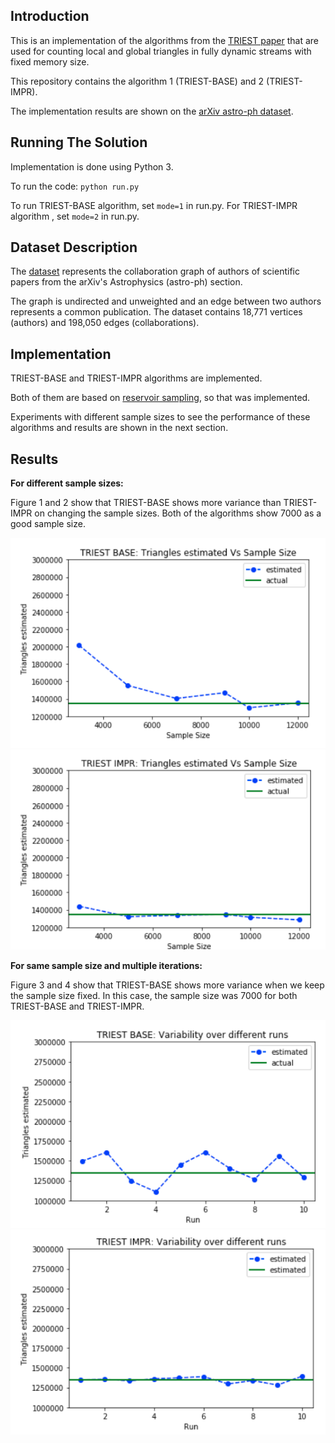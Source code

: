## Introduction

This is an implementation of the algorithms from the [TRIEST paper](https://arxiv.org/abs/1602.07424) that are used for counting local and global triangles in fully dynamic streams with fixed memory size. 

This repository contains the algorithm 1 (TRIEST-BASE) and 2 (TRIEST-IMPR). 

The implementation results are shown on the [arXiv astro-ph dataset](http://konect.uni-koblenz.de/networks/ca-AstroPh).  

## Running The Solution
Implementation is done using Python 3.

To run the code:  `python run.py`

To run TRIEST-BASE algorithm, set `mode=1` in run.py. For TRIEST-IMPR algorithm , set `mode=2` in run.py. 

## Dataset Description
The [dataset](http://konect.uni-koblenz.de/networks/ca-AstroPh) represents the collaboration graph of authors of scientific papers from the arXiv's Astrophysics (astro-ph) section. 

The graph is undirected and unweighted and an edge between two authors represents a common publication. 
The dataset contains 18,771 vertices (authors) and 198,050 edges (collaborations).

## Implementation
TRIEST-BASE and TRIEST-IMPR algorithms are implemented.

Both of them are based on [reservoir sampling](https://dl.acm.org/citation.cfm?id=3165), so that was implemented.

Experiments with different sample sizes to see the performance of these algorithms and results are shown in the next section.

## Results

**For different sample sizes:**

Figure 1 and 2 show that TRIEST-BASE shows more variance than TRIEST-IMPR on changing the sample sizes. 
Both of the algorithms show 7000 as a good sample size.

![Figure1](/imgs/T1.png)
![Figure2](/imgs/T2.png)

**For same sample size and multiple iterations:**

Figure 3 and 4 show that TRIEST-BASE shows more variance when we keep the sample size fixed. 
In this case, the sample size was 7000 for both TRIEST-BASE and TRIEST-IMPR.

![Figure3](/imgs/T3.png)
![Figure4](/imgs/T4.png)
